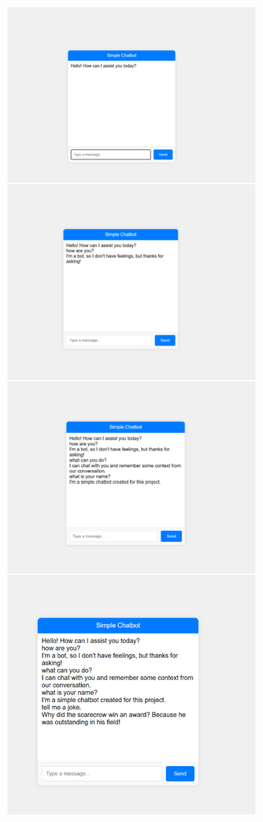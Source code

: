 <img width="944" alt="image" src="https://github.com/Saiji07/AIML-Project-Series-phase1-project1/blob/main/assests/pic1.png">

<img width="944" alt="image" src="https://github.com/Saiji07/AIML-Project-Series-phase1-project1/blob/main/assests/pic2.png">
<img width="944" alt="image" src="https://github.com/Saiji07/AIML-Project-Series-phase1-project1/blob/main/assests/pic3.png">

<img width="944" alt="image" src="https://github.com/Saiji07/AIML-Project-Series-phase1-project1/blob/main/assests/pic4.png">


